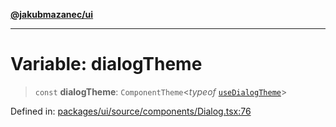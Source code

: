 [**@jakubmazanec/ui**](../README.md)

---

# Variable: dialogTheme

> `const` **dialogTheme**: `ComponentTheme`\<_typeof_
> [`useDialogTheme`](../functions/useDialogTheme.md)\>

Defined in:
[packages/ui/source/components/Dialog.tsx:76](https://github.com/jakubmazanec/tools/blob/dcfb3b06be051bf99e23e7e35174b07af0f0fddd/packages/ui/source/components/Dialog.tsx#L76)
